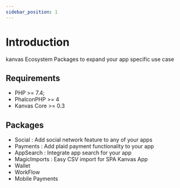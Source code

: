 ```yaml
---
sidebar_position: 1
---
```


# Introduction

kanvas Ecosystem Packages to expand your app specific use case

## Requirements

* PHP >= 7.4;
* PhalconPHP >= 4
* Kanvas Core >= 0.3

## Packages

* Social : Add social network feature to any of your apps
* Payments : Add plaid payment functionality to your app
* AppSearch : Integrate app search for your app
* MagicImports : Easy CSV import for SPA Kanvas App
* Wallet
* WorkFlow
* Mobile Payments
